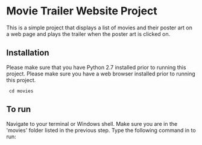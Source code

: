 
# Movie Trailer Website Project
This is a simple project that displays a list of movies and their poster art on a web page and plays the trailer when the poster art is clicked on.

## Installation
Please make sure that you have Python 2.7 installed prior to running this project. Please make sure you have a web browser installed prior to running this project.
```git clone https://github.com/kglazko/Udacity-Fullstack.git
 cd movies
 ```

## To run
Navigate to your terminal or Windows shell. Make sure you are in the 'movies' folder listed in the previous step. Type the following command in to run:
```python entertainment_center.py
```

